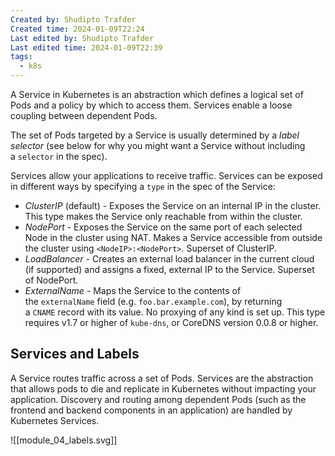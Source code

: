 ```yaml
---
Created by: Shudipto Trafder
Created time: 2024-01-09T22:24
Last edited by: Shudipto Trafder
Last edited time: 2024-01-09T22:39
tags:
  - k8s
---
```

A Service in Kubernetes is an abstraction which defines a logical set of Pods and a policy by which to access them. Services enable a loose coupling between dependent Pods.

The set of Pods targeted by a Service is usually determined by a _label selector_ (see below for why you might want a Service without including a `selector` in the spec).

  

Services allow your applications to receive traffic. Services can be exposed in different ways by specifying a `type` in the spec of the Service:

- _ClusterIP_ (default) - Exposes the Service on an internal IP in the cluster. This type makes the Service only reachable from within the cluster.
- _NodePort_ - Exposes the Service on the same port of each selected Node in the cluster using NAT. Makes a Service accessible from outside the cluster using `<NodeIP>:<NodePort>`. Superset of ClusterIP.
- _LoadBalancer_ - Creates an external load balancer in the current cloud (if supported) and assigns a fixed, external IP to the Service. Superset of NodePort.
- _ExternalName_ - Maps the Service to the contents of the `externalName` field (e.g. `foo.bar.example.com`), by returning a `CNAME` record with its value. No proxying of any kind is set up. This type requires v1.7 or higher of `kube-dns`, or CoreDNS version 0.0.8 or higher.

  

## **Services and Labels**

A Service routes traffic across a set of Pods. Services are the abstraction that allows pods to die and replicate in Kubernetes without impacting your application. Discovery and routing among dependent Pods (such as the frontend and backend components in an application) are handled by Kubernetes Services.

![[module_04_labels.svg]]